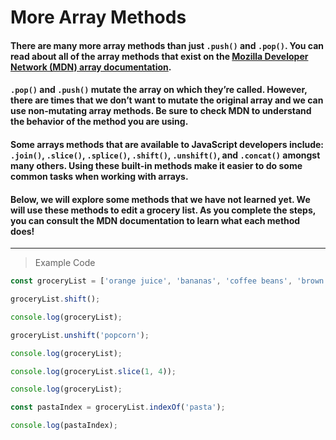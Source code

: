 # More Array Methods
#### There are many more array methods than just `.push()` and `.pop()`. You can read about all of the array methods that exist on the [Mozilla Developer Network (MDN) array documentation](https://developer.mozilla.org/en-US/docs/Web/JavaScript/Reference/Global_Objects/Array).

#### `.pop()` and `.push()` mutate the array on which they’re called. However, there are times that we don’t want to mutate the original array and we can use non-mutating array methods. Be sure to check MDN to understand the behavior of the method you are using.

#### Some arrays methods that are available to JavaScript developers include: `.join()`, `.slice()`, `.splice()`, `.shift()`, `.unshift()`, and `.concat()` amongst many others. Using these built-in methods make it easier to do some common tasks when working with arrays.

#### Below, we will explore some methods that we have not learned yet. We will use these methods to edit a grocery list. As you complete the steps, you can consult the MDN documentation to learn what each method does!
---
> Example Code
```js
const groceryList = ['orange juice', 'bananas', 'coffee beans', 'brown rice', 'pasta', 'coconut oil', 'plantains'];

groceryList.shift();

console.log(groceryList);

groceryList.unshift('popcorn');

console.log(groceryList);

console.log(groceryList.slice(1, 4));

console.log(groceryList);

const pastaIndex = groceryList.indexOf('pasta');

console.log(pastaIndex);
```